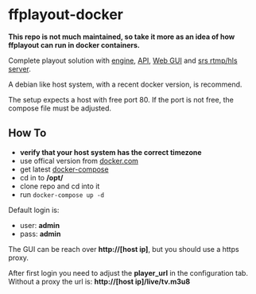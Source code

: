 # ffplayout-docker

**This repo is not much maintained, so take it more as an idea of how ffplayout can run in docker containers.**

Complete playout solution with [engine](https://github.com/ffplayout/ffplayout-engine), [API](https://github.com/ffplayout/ffplayout-api), [Web GUI](https://github.com/ffplayout/ffplayout-frontend) and [srs rtmp/hls server](https://github.com/ossrs/srs).

A debian like host system, with a recent docker version, is recommend.

The setup expects a host with free port 80. If the port is not free, the compose file must be adjusted.

## How To
- **verify that your host system has the correct timezone**
- use offical version from [docker.com](https://docs.docker.com/engine/install/debian/)
- get latest [docker-compose](https://www.digitalocean.com/community/tutorials/how-to-install-docker-compose-on-debian-10)
- cd in to **/opt/**
- clone repo and cd into it
- run `docker-compose up -d`

Default login is:
- user: **admin**
- pass: **admin**

The GUI can be reach over **http://[host ip]**, but you should use a https proxy.

After first login you need to adjust the **player_url** in the configuration tab. Without a proxy the url is: **http://[host ip]/live/tv.m3u8**

